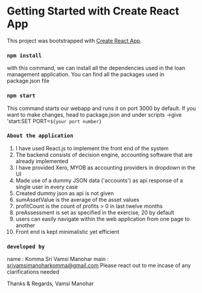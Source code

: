 # Getting Started with Create React App

This project was bootstrapped with [Create React App](https://github.com/facebook/create-react-app).

### `npm install`
with this command, we can install all the dependencies used in the loan management application. You can find all the packages used in package.json file

### `npm start`
This command starts our webapp and runs it on port 3000 by default. If you want to make changes, head to package.json and under scripts ->give 'start:SET PORT=`${your port number}`

### `About the application`
1. I have used React.js to implement the front end of the system
2. The backend consists of decision engine, accounting software that are already implemented
3. I have provided Xero, MYOB as accounting providers in dropdown in the UI
4. Made use of a dummy JSON data ('accounts') as api response of a single user in every case
5. Created dummy json as api is not given
6. sumAssetValue is the average of the asset values
7. profitCount is the count of profits > 0 in last twelve months
8. preAssessment is set as specified in the exercise, 20 by default
9. users can easily navigate within the web application from one page to another
10. Front end is kept minimalistic yet efficient

### `developed by`
name : Komma Sri Vamsi Manohar
main : srivamsimanoharkomma@gmail.com
Please react out to me incase of any clarifications needed

Thanks & Regards,
Vamsi Manohar

